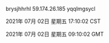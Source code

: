 brysjhhrhl 59.174.26.185 yqqlmgsycl

2021年 07月 02日 星期五 17:10:02 CST

2021年 07月 02日 星期五 09:10:02 GMT
